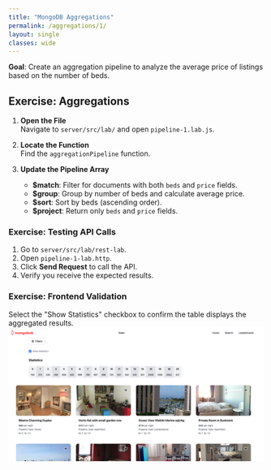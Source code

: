 ```yaml
---
title: "MongoDB Aggregations"
permalink: /aggregations/1/
layout: single
classes: wide
---
```


**Goal**: Create an aggregation pipeline to analyze the average price of listings based on the number of beds.

## Exercise: Aggregations

1. **Open the File**  
   Navigate to `server/src/lab/` and open `pipeline-1.lab.js`.

2. **Locate the Function**  
   Find the `aggregationPipeline` function.

3. **Update the Pipeline Array**  
   - **$match**: Filter for documents with both `beds` and `price` fields.  
   - **$group**: Group by number of beds and calculate average price.  
   - **$sort**: Sort by beds (ascending order).  
   - **$project**: Return only `beds` and `price` fields.  

### Exercise: Testing API Calls  
1. Go to `server/src/lab/rest-lab`.  
2. Open `pipeline-1-lab.http`.  
3. Click **Send Request** to call the API.  
4. Verify you receive the expected results.

### Exercise: Frontend Validation  
Select the "Show Statistics" checkbox to confirm the table displays the aggregated results.
![pipeline-1-lab](../../assets/images/pipeline-1-lab.png)
